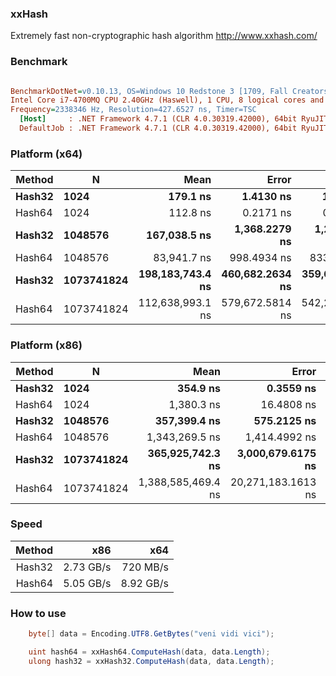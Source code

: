 ### xxHash
Extremely fast non-cryptographic hash algorithm http://www.xxhash.com/

### Benchmark
``` ini

BenchmarkDotNet=v0.10.13, OS=Windows 10 Redstone 3 [1709, Fall Creators Update] (10.0.16299.309)
Intel Core i7-4700MQ CPU 2.40GHz (Haswell), 1 CPU, 8 logical cores and 4 physical cores
Frequency=2338346 Hz, Resolution=427.6527 ns, Timer=TSC
  [Host]     : .NET Framework 4.7.1 (CLR 4.0.30319.42000), 64bit RyuJIT-v4.7.2633.0
  DefaultJob : .NET Framework 4.7.1 (CLR 4.0.30319.42000), 64bit RyuJIT-v4.7.2633.0


```
### Platform (x64)
| Method |          N |             Mean |           Error |          StdDev |              Min |              Max | Rank | Allocated |
|------- |----------- |-----------------:|----------------:|----------------:|-----------------:|-----------------:|-----:|----------:|
| **Hash32** |       **1024** |         **179.1 ns** |       **1.4130 ns** |       **1.2526 ns** |         **176.9 ns** |         **181.5 ns** |    **2** |       **0 B** |
| Hash64 |       1024 |         112.8 ns |       0.2171 ns |       0.1695 ns |         112.5 ns |         113.1 ns |    1 |       0 B |
| **Hash32** |    **1048576** |     **167,038.5 ns** |   **1,368.2279 ns** |   **1,279.8411 ns** |     **164,833.0 ns** |     **168,950.2 ns** |    **4** |       **0 B** |
| Hash64 |    1048576 |      83,941.7 ns |     998.4934 ns |     833.7872 ns |      82,805.5 ns |      86,072.0 ns |    3 |       0 B |
| **Hash32** | **1073741824** | **198,183,743.4 ns** | **460,682.2634 ns** | **359,670.3777 ns** | **197,721,867.3 ns** | **198,782,071.8 ns** |    **6** |       **0 B** |
| Hash64 | 1073741824 | 112,638,993.1 ns | 579,672.5814 ns | 542,226.0395 ns | 111,995,167.3 ns | 113,573,740.3 ns |    5 |       0 B |

### Platform (x86)
| Method |          N |               Mean |              Error |             StdDev |                Min |                Max | Rank | Allocated |
|------- |----------- |-------------------:|-------------------:|-------------------:|-------------------:|-------------------:|-----:|----------:|
| **Hash32** |       **1024** |           **354.9 ns** |          **0.3559 ns** |          **0.3329 ns** |           **354.5 ns** |           **355.5 ns** |    **1** |       **0 B** |
| Hash64 |       1024 |         1,380.3 ns |         16.4808 ns |         13.7622 ns |         1,361.0 ns |         1,398.3 ns |    2 |       0 B |
| **Hash32** |    **1048576** |       **357,399.4 ns** |        **575.2125 ns** |        **480.3285 ns** |       **356,245.1 ns** |       **358,044.0 ns** |    **3** |       **0 B** |
| Hash64 |    1048576 |     1,343,269.5 ns |      1,414.4992 ns |      1,253.9166 ns |     1,340,923.2 ns |     1,345,356.7 ns |    4 |       0 B |
| **Hash32** | **1073741824** |   **365,925,742.3 ns** |  **3,000,679.6175 ns** |  **2,806,837.3028 ns** |   **360,332,613.3 ns** |   **369,159,819.6 ns** |    **5** |       **0 B** |
| Hash64 | 1073741824 | 1,388,585,469.4 ns | 20,271,183.1613 ns | 18,961,675.4611 ns | 1,368,307,867.2 ns | 1,428,744,362.7 ns |    6 |       0 B |

### Speed
| Method |       x86 |       x64 |
|-------:|----------:|----------:|
| Hash32 | 2.73 GB/s | 720  MB/s |
| Hash64 | 5.05 GB/s | 8.92 GB/s |

### How to use
``` cs
	byte[] data = Encoding.UTF8.GetBytes("veni vidi vici");

	uint hash64 = xxHash64.ComputeHash(data, data.Length);
	ulong hash32 = xxHash32.ComputeHash(data, data.Length);

```